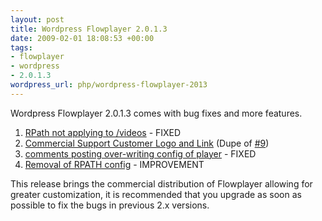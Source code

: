 ```yaml
--- 
layout: post
title: Wordpress Flowplayer 2.0.1.3
date: 2009-02-01 18:08:53 +00:00
tags: 
- flowplayer
- wordpress
- 2.0.1.3
wordpress_url: php/wordpress-flowplayer-2013
---
```

Wordpress Flowplayer 2.0.1.3 comes with bug fixes and more features.

<ol>
<li><a href="http://trac.saiweb.co.uk/saiweb/ticket/19">RPath not applying to /videos</a> - FIXED</li>
<li><a href="http://trac.saiweb.co.uk/saiweb/ticket/20">Commercial Support Customer Logo and Link</a> (Dupe of <a href="http://trac.saiweb.co.uk/saiweb/ticket/9">#9</a>)</li>
<li><a href="http://trac.saiweb.co.uk/saiweb/ticket/21">comments posting over-writing config of player</a> - FIXED</li>
<li><a href="http://trac.saiweb.co.uk/saiweb/ticket/22">Removal of RPATH config</a> - IMPROVEMENT</li>
</ol>

This release brings the commercial distribution of Flowplayer allowing for greater customization, it is recommended that you upgrade as soon as possible to fix the bugs in previous 2.x versions.
